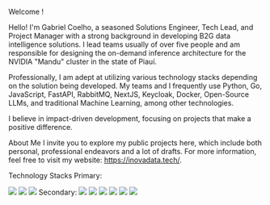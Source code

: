 Welcome !

Hello! I'm Gabriel Coelho, a seasoned Solutions Engineer, Tech Lead, and Project Manager with a strong background in developing B2G data intelligence solutions. I lead teams usually of over five people and am responsible for designing the on-demand inference architecture for the NVIDIA "Mandu" cluster in the state of Piauí.

Professionally, I am adept at utilizing various technology stacks depending on the solution being developed. My teams and I frequently use Python, Go, JavaScript, FastAPI, RabbitMQ, NextJS, Keycloak, Docker, Open-Source LLMs, and traditional Machine Learning, among other technologies.

I believe in impact-driven development, focusing on projects that make a positive difference.

About Me
I invite you to explore my public projects here, which include both personal, professional endeavors and a lot of drafts. For more information, feel free to visit my website: https://inovadata.tech/.

Technology Stacks
Primary:

<img src="https://img.shields.io/badge/Python-3776AB?style=for-the-badge&logo=python&logoColor=white">
<img src="https://img.shields.io/badge/Go-00ADD8?style=for-the-badge&logo=go&logoColor=white">
<img src="https://img.shields.io/badge/JavaScript-F7DF1E?style=for-the-badge&logo=javascript&logoColor=black">
Secondary:

<img src="https://img.shields.io/badge/FastAPI-009688?style=for-the-badge&logo=fastapi&logoColor=white">
<img src="https://img.shields.io/badge/RabbitMQ-FF6600?style=for-the-badge&logo=rabbitmq&logoColor=white">
<img src="https://img.shields.io/badge/NextJS-000000?style=for-the-badge&logo=next.js&logoColor=white">
<img src="https://img.shields.io/badge/Keycloak-2F4F7F?style=for-the-badge&logo=keycloak&logoColor=white">
<img src="https://img.shields.io/badge/Docker-2CA5E0?style=for-the-badge&logo=docker&logoColor=white">
<img src="https://img.shields.io/badge/Open--source%20LLMs-FF69B4?style=for-the-badge&logo=opensource&logoColor=white">
